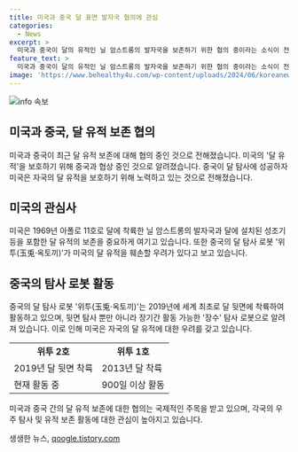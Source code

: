 ```yaml
---
title: 미국과 중국 달 표면 발자국 협의에 관심
categories:
  - News
excerpt: >
  미국과 중국이 달의 유적인 닐 암스트롱의 발자국을 보존하기 위한 협의 중이라는 소식이 전해졌다. 중국의 달 탐사로봇 위투에 대한 미국의 우려가 커지면서 협상이 시작된 것으로 알려졌다. 중국의 달 탐사 성공으로 미국은 자국의 역사적 유적을 지키기 위해 움직이고 있다. 이런 문제에 대한 법도 있지만 한계가 있어 협의가 필요하다는 것을 강조했다.
feature_text: >
  미국과 중국이 달의 유적인 닐 암스트롱의 발자국을 보존하기 위한 협의 중이라는 소식이 전해졌다. 중국의 달 탐사로봇 위투에 대한 미국의 우려가 커지면서 협상이 시작된 것으로 알려졌다. 중국의 달 탐사 성공으로 미국은 자국의 역사적 유적을 지키기 위해 움직이고 있다. 이런 문제에 대한 법도 있지만 한계가 있어 협의가 필요하다는 것을 강조했다.
image: 'https://www.behealthy4u.com/wp-content/uploads/2024/06/koreanews.jpg'
---
```


<p><img src="https://www.behealthy4u.com/wp-content/uploads/2024/06/koreanews.jpg" alt="info 속보" /></p>

<h2 data-ke-size="size26">미국과 중국, 달 유적 보존 협의</h2>

<p data-ke-size="size16">미국과 중국이 최근 달 유적 보존에 대해 협의 중인 것으로 전해졌습니다. 미국의 '달 유적'을 보호하기 위해 중국과 협상 중인 것으로 알려졌습니다. 중국이 달 탐사에 성공하자 미국은 자국의 달 유적을 보호하기 위해 노력하고 있는 것으로 전해졌습니다.</p>

<h2 data-ke-size="size24">미국의 관심사</h2>

<p data-ke-size="size16">미국은 1969년 아폴로 11호로 달에 착륙한 닐 암스트롱의 발자국과 달에 설치된 성조기 등을 포함한 달 유적의 보존을 중요하게 여기고 있습니다. 또한 중국의 달 탐사 로봇 '위투(玉兎·옥토끼)'가 미국의 달 유적을 훼손할 우려가 있다고 보고 있습니다.</p>

<h2 data-ke-size="size24">중국의 탐사 로봇 활동</h2>

<p data-ke-size="size16">중국의 달 탐사 로봇 '위투(玉兎·옥토끼)'는 2019년에 세계 최초로 달 뒷면에 착륙하여 활동하고 있으며, 뒷면 탐사 뿐만 아니라 장기간 활동 가능한 '장수' 탐사 로봇으로 알려져 있습니다. 이로 인해 미국은 자국의 달 유적에 대한 우려를 갖고 있습니다.</p>

<table>
  <tr>
    <td style="text-align: center; height: 17px;"><b>위투 2호</b></td>
    <td style="text-align: center; height: 17px;"><b>위투 1호</b></td>
  </tr>
  <tr>
    <td>2019년 달 뒷면 착륙</td>
    <td>2013년 달 착륙</td>
  </tr>
  <tr>
    <td>현재 활동 중</td>
    <td>900일 이상 활동</td>
  </tr>
</table>

<p data-ke-size="size16">미국과 중국 간의 달 유적 보존에 대한 협의는 국제적인 주목을 받고 있으며, 각국의 우주 탐사 및 유적 보존 활동에 대한 관심이 높아지고 있습니다.</p>
생생한 뉴스, <a href="https://qoogle.tistory.com" rel="dofollow">qoogle.tistory.com</a>


